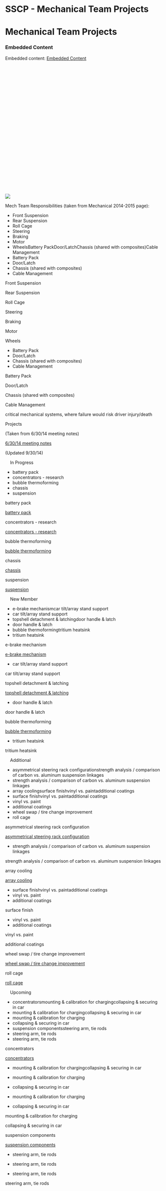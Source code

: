 # SSCP - Mechanical Team Projects

# Mechanical Team Projects

[](https://docs.google.com/spreadsheets/d/1LfApMsKp6tLtDqs2WKYPmqMA-V_04NTya3Y1oQIkaTc/edit)

### Embedded Content

Embedded content: [Embedded Content]()

<iframe width="100%" height="400" src="" frameborder="0"></iframe>

![](../../../../assets/sheets_32dp.png)

Mech Team Responsibilities (taken from Mechanical 2014-2015 page):

* Front Suspension
* Rear Suspension
* Roll Cage
* Steering
* Braking
* Motor
* WheelsBattery PackDoor/LatchChassis (shared with composites)Cable Management
* Battery Pack
* Door/Latch
* Chassis (shared with composites)
* Cable Management

Front Suspension

Rear Suspension

Roll Cage

Steering

Braking

Motor

Wheels

* Battery Pack
* Door/Latch
* Chassis (shared with composites)
* Cable Management

Battery Pack

Door/Latch

Chassis (shared with composites)

Cable Management

critical mechanical systems, where failure would risk driver injury/death

Projects

(Taken from 6/30/14 meeting notes)

[6/30/14 meeting notes](https://docs.google.com/document/d/1qAkzzXe9XFni_qUxqsi8TtaRtnodnbhJ-ehSvcdPvI0/edit)

(Updated 9/30/14)

    In Progress              

* battery pack
* concentrators - research
* bubble thermoforming
* chassis
* suspension

battery pack

[battery pack](/home/sscp-2014-2015/mechanical-2014-2015/mechanical-team-projects/2014-2015-battery-pack-design)

concentrators - research

[concentrators - research](/home/sscp-2014-2015/array-2014-2015/concentrators)

bubble thermoforming

[bubble thermoforming](/home/sscp-2014-2015/mechanical-2014-2015/mechanical-team-projects/canopy-construction)

chassis

[chassis](/home/sscp-2014-2015/mechanical-2014-2015/mechanical-team-projects/2014-2015-chassis)

suspension

[suspension](/home/sscp-2014-2015/mechanical-2014-2015/mechanical-team-projects/sunwhale-2014-2015-suspension-design)

    New Member

* e-brake mechanismcar tilt/array stand support
* car tilt/array stand support
* topshell detachment & latchingdoor handle & latch
* door handle & latch
* bubble thermoformingtritium heatsink
* tritium heatsink

e-brake mechanism

[e-brake mechanism](/home/sscp-2014-2015/mechanical-2014-2015/mechanical-team-projects/sunwhale-brake-system)

* car tilt/array stand support

car tilt/array stand support

topshell detachment & latching

[topshell detachment & latching](/home/sscp-2014-2015/mechanical-2014-2015/mechanical-team-projects/topshell-latching-and-alignment)

* door handle & latch

door handle & latch

bubble thermoforming

[bubble thermoforming](/home/sscp-2014-2015/mechanical-2014-2015/mechanical-team-projects/canopy-construction)

* tritium heatsink

tritium heatsink

    Additional

* asymmetrical steering rack configurationstrength analysis / comparison of carbon vs. aluminum suspension linkages
* strength analysis / comparison of carbon vs. aluminum suspension linkages
* array coolingsurface finishvinyl vs. paintadditional coatings
* surface finishvinyl vs. paintadditional coatings
* vinyl vs. paint
* additional coatings
* wheel swap / tire change improvement
* roll cage

asymmetrical steering rack configuration

[asymmetrical steering rack configuration](/home/sscp-2014-2015/mechanical-2014-2015/mechanical-team-projects/sunwhale-steering-rack)

* strength analysis / comparison of carbon vs. aluminum suspension linkages

strength analysis / comparison of carbon vs. aluminum suspension linkages

array cooling

[array cooling](/home/sscp-2014-2015/array-2014-2015/array-cooling)

* surface finishvinyl vs. paintadditional coatings
* vinyl vs. paint
* additional coatings

surface finish

* vinyl vs. paint
* additional coatings

vinyl vs. paint

additional coatings

wheel swap / tire change improvement

[wheel swap / tire change improvement](/home/sscp-2014-2015/mechanical-2014-2015/mechanical-team-projects/wheel-rapid-swap-torque-methods)

roll cage

[roll cage](/home/sscp-2014-2015/mechanical-2014-2015/mechanical-team-projects/sunwhale-2014-2015-roll-cage)

    Upcoming

* concentratorsmounting & calibration for chargingcollapsing & securing in car
* mounting & calibration for chargingcollapsing & securing in car
* mounting & calibration for charging
* collapsing & securing in car
* suspension componentssteering arm, tie rods
* steering arm, tie rods
* steering arm, tie rods

concentrators

[concentrators](/home/sscp-2014-2015/array-2014-2015/concentrators)

* mounting & calibration for chargingcollapsing & securing in car
* mounting & calibration for charging
* collapsing & securing in car

* mounting & calibration for charging
* collapsing & securing in car

mounting & calibration for charging

collapsing & securing in car

suspension components

[suspension components](/home/sscp-2014-2015/mechanical-2014-2015/mechanical-team-projects/sunwhale-2014-2015-suspension-design)

* steering arm, tie rods
* steering arm, tie rods

* steering arm, tie rods

steering arm, tie rods

